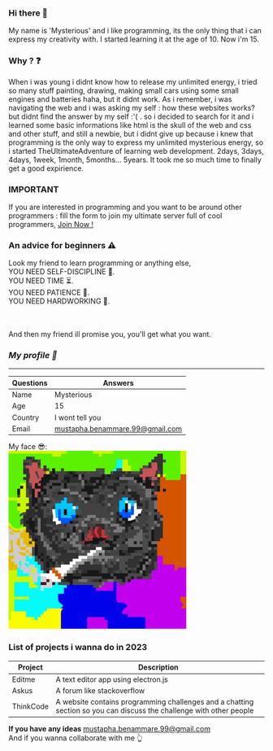 ### Hi there 👋

My name is 'Mysterious' and i like programming, its the only thing that i can express my creativity with.
I started learning it at the age of 10.
Now i'm 15.
### Why ? ❓
When i was young i didnt know how to release my unlimited energy, i tried so many stuff painting, drawing, making small cars using some small engines and batteries haha, but
it didnt work. As i remember, i was navigating the web and i was asking my self : how these websites works? but didnt find the answer by my self :'( . so i decided to search
for it and i learned some basic informations like html is the skull of the web and css and other stuff, and still a newbie, but i didnt give up because i knew that
programming is the only way to express my unlimited mysterious energy, so i started TheUltimateAdventure of learning web development.
2days, 3days, 4days, 1week, 1month, 5months... 5years.
It took me so much time to finally get a good expirience.

### IMPORTANT
If you are interested in programming and you want to be around other programmers : fill the form to join my ultimate server full of cool programmers,
<a href="https://tally.so/r/w4BJpk">Join Now !</a>

### An advice for beginners ⚠️

Look my friend to learn programming or anything else,<br> YOU NEED SELF-DISCIPLINE 💼.
<br>
                                                      YOU NEED TIME ⏳.
                                                      <br>
                                                      YOU NEED PATIENCE 🙏.
                                                      <br>
                                                      YOU NEED HARDWORKING 📖.

<br><br>
And then my friend ill promise you, you'll get what you want.

### <em>My profile 📂</em>
--------------------------------------------
| Questions     | Answers         |
| ------------- | --------------- |
| Name          | Mysterious      |
| Age           | 15              |
| Country       | I wont tell you |
| Email         | mustapha.benammare.99@gmail.com                |


My face 😎:
<br>
<img width="350" src="https://github.com/WhereIMgood/WhereIMgood/blob/main/omg.png">

### List of projects i wanna do in 2023
| Project     | Description         |
| ------------- | --------------- |
| Editme          | A text editor app using electron.js      |
| Askus           | A forum like stackoverflow              |
| ThinkCode       | A website contains programming challenges and a chatting section so you can discuss the challenge with other people |

<strong>If you have any ideas </strong>mustapha.benammare.99@gmail.com
<br>
And if you wanna collaborate with me 👆

